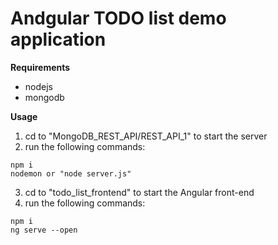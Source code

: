 # Andgular TODO list demo application

**Requirements**
- nodejs
- mongodb

**Usage**  

1. cd to "MongoDB_REST_API/REST_API_1" to start the server
2. run the following commands:

```
npm i
nodemon or "node server.js"
```


3. cd to "todo_list_frontend" to start the Angular front-end
4. run the following commands:
```
npm i
ng serve --open
```
